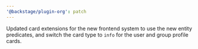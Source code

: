 ```yaml
---
'@backstage/plugin-org': patch
---
```


Updated card extensions for the new frontend system to use the new entity predicates, and switch the card type to `info` for the user and group profile cards.
